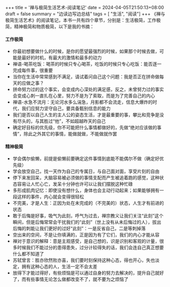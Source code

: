 +++
title = '禅与极简生活艺术-阅读笔记'
date = 2024-04-05T21:50:13+08:00
draft = false
summary = "边读边写边总结"
tags = [ "生活",  "阅读"]
+++
《禅与极简生活艺术》的阅读笔记，本书一共有四个章节，分别是：生活极简，工作极简，精神极简和物质极简，以下是我的书摘：
#### 工作极简
- 你最初想要做什么的时候，是你的愿望最强烈的时候，如果那个时候去做，可能是最好的时机，有最大的激情和最多的动力
- 禅语-喝茶吃饭：喝茶的时候只专心喝茶，吃饭的时候只专心吃饭：能否逐一完成每件事，很重要
- 当你在生活中常常感到不满足，请试着问自己这个问题：我是否正在拼命做每天的应做之事？
- 拼命努力过的这个事实，会变成内心深处的满足感，反之，未曾努力过的事实会变成心刺一直扎在心里，努力不是为了索取，而是为了完善自己的内心
- 禅语-水急不流月：无论河水多么湍急，月影都不会流走，信息大爆炸的时代，我们应努力坚守自己，要具备甄别信息的能力
- 我们是否以自己人生的主人公的姿态生活，才是最重要的事，攀比和竞争是没有尽头的，与其胜过“他”，不如超越昨天的自己
- 确定好目标的优先级，你不可能把什么事情都做好的，先做“绝对应该做的事情”，除此之外其它的事情，能做就做，不能做就作罢
#### 精神极简
- 学会偶尔偷懒，前提是偷懒前要确定这件事情到底能不能偶尔不做（确定好优先级）
- 学会放空自己，找一天作为自己的专属日，与自己面对面，享受片刻的自由
- 停下来发回呆，大脑容易被必须做的事情支配而产生被追着跑的感觉，这种状态容易让人忙心亡，发呆十分钟也许可以让我们摆脱这种忙碌
- 多形成肌肉记忆：即使没有想什么，身体也会主动行动起来；如果能够拥有一段这样的事件，内心就会变得很轻松
- 不完美，才是人生：正因为处在未完成的（不完美的）状态，人生才有前进的状态
- 敢于后悔是好事，吸气为此刻，呼气为过去，禅宗教义让我们关注“此刻”这个瞬间，但是后悔常常会干扰我们的“此刻”（世上没有从未后悔过的人），拔出后悔的刺能让我们更好的过好“此刻”：一是反省自己，二是等刺掉落
- 空出来的空间，不是让你填满的，正是因为有了它们，我们的内心才能从容
- 禅对于意识的解释：意是主观感受，是自己想的，识是识别和客观的计量，很多时候我们不能过分的患得患失，过分计较得失的话，我们会连自己真正想要什么都不知道了
- 苏轼曾言：胜亦欣然败亦喜，我们要时刻保持这种心态，得也开心，失也淡定，拥有这种心态的人，生活一定不会太差
- 放得下才能过得好，有些烦恼是可以通过自身的努力去解决的，提升自己就好了，而有些事情无论怎么做都改变不了，就不要为之烦恼了